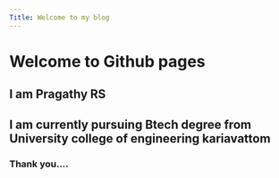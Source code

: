 ```yaml
---
Title: Welcome to my blog
---
```

# Welcome to Github pages
## I am Pragathy RS
## I am currently pursuing Btech degree from University college of engineering kariavattom
### Thank you....
